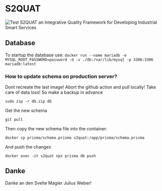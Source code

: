 # S2QUAT
![Test](https://github.com/GeneralMine/S2QUAT/workflows/Test/badge.svg)
S2QUAT an Integrative Quality Framework for Developing Industrial Smart Services 

## Database
To startup the database use: `docker run --name mariadb -e MYSQL_ROOT_PASSWORD=password -d -v ./db:/var/lib/mysql -p 3306:3306 mariadb:latest`

### How to update schema on production server?
Dont recreate the last image! Abort the github action and pull locally!
Take care of data loss! So make a backup in advance

`sudo zip -r db.zip db`

Get the new schema

`git pull`

Then copy the new schema file into the container: 

`docker cp prisma/schema.prisma s2quat:/app/prisma/schema.prisma`

And push the changes 

`docker exec -it s2quat npx prisma db push`

## Danke
Danke an den Svelte Magier Julius Weber!